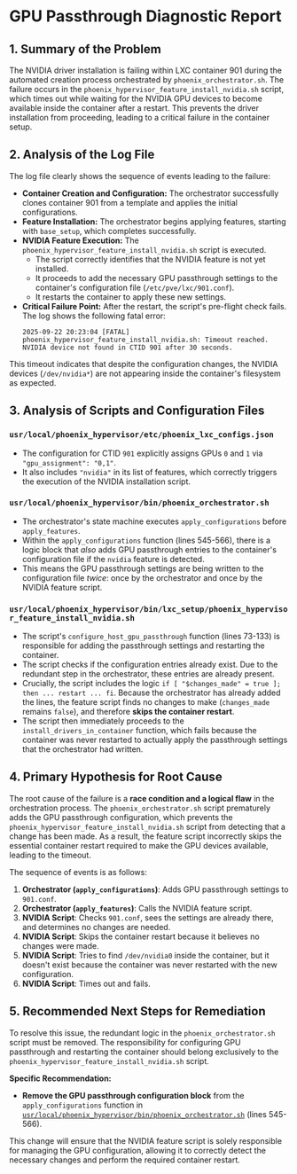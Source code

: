 # GPU Passthrough Diagnostic Report

## 1. Summary of the Problem

The NVIDIA driver installation is failing within LXC container 901 during the automated creation process orchestrated by `phoenix_orchestrator.sh`. The failure occurs in the `phoenix_hypervisor_feature_install_nvidia.sh` script, which times out while waiting for the NVIDIA GPU devices to become available inside the container after a restart. This prevents the driver installation from proceeding, leading to a critical failure in the container setup.

## 2. Analysis of the Log File

The log file clearly shows the sequence of events leading to the failure:

*   **Container Creation and Configuration:** The orchestrator successfully clones container 901 from a template and applies the initial configurations.
*   **Feature Installation:** The orchestrator begins applying features, starting with `base_setup`, which completes successfully.
*   **NVIDIA Feature Execution:** The `phoenix_hypervisor_feature_install_nvidia.sh` script is executed.
    *   The script correctly identifies that the NVIDIA feature is not yet installed.
    *   It proceeds to add the necessary GPU passthrough settings to the container's configuration file (`/etc/pve/lxc/901.conf`).
    *   It restarts the container to apply these new settings.
*   **Critical Failure Point:** After the restart, the script's pre-flight check fails. The log shows the following fatal error:
    ```
    2025-09-22 20:23:04 [FATAL] phoenix_hypervisor_feature_install_nvidia.sh: Timeout reached. NVIDIA device not found in CTID 901 after 30 seconds.
    ```
This timeout indicates that despite the configuration changes, the NVIDIA devices (`/dev/nvidia*`) are not appearing inside the container's filesystem as expected.

## 3. Analysis of Scripts and Configuration Files

### `usr/local/phoenix_hypervisor/etc/phoenix_lxc_configs.json`

*   The configuration for CTID `901` explicitly assigns GPUs `0` and `1` via `"gpu_assignment": "0,1"`.
*   It also includes `"nvidia"` in its list of features, which correctly triggers the execution of the NVIDIA installation script.

### `usr/local/phoenix_hypervisor/bin/phoenix_orchestrator.sh`

*   The orchestrator's state machine executes `apply_configurations` before `apply_features`.
*   Within the `apply_configurations` function (lines 545-566), there is a logic block that *also* adds GPU passthrough entries to the container's configuration file if the `nvidia` feature is detected.
*   This means the GPU passthrough settings are being written to the configuration file *twice*: once by the orchestrator and once by the NVIDIA feature script.

### `usr/local/phoenix_hypervisor/bin/lxc_setup/phoenix_hypervisor_feature_install_nvidia.sh`

*   The script's `configure_host_gpu_passthrough` function (lines 73-133) is responsible for adding the passthrough settings and restarting the container.
*   The script checks if the configuration entries already exist. Due to the redundant step in the orchestrator, these entries are already present.
*   Crucially, the script includes the logic `if [ "$changes_made" = true ]; then ... restart ... fi`. Because the orchestrator has already added the lines, the feature script finds no changes to make (`changes_made` remains `false`), and therefore **skips the container restart**.
*   The script then immediately proceeds to the `install_drivers_in_container` function, which fails because the container was never restarted to actually apply the passthrough settings that the orchestrator had written.

## 4. Primary Hypothesis for Root Cause

The root cause of the failure is a **race condition and a logical flaw** in the orchestration process. The `phoenix_orchestrator.sh` script prematurely adds the GPU passthrough configuration, which prevents the `phoenix_hypervisor_feature_install_nvidia.sh` script from detecting that a change has been made. As a result, the feature script incorrectly skips the essential container restart required to make the GPU devices available, leading to the timeout.

The sequence of events is as follows:

1.  **Orchestrator (`apply_configurations`)**: Adds GPU passthrough settings to `901.conf`.
2.  **Orchestrator (`apply_features`)**: Calls the NVIDIA feature script.
3.  **NVIDIA Script**: Checks `901.conf`, sees the settings are already there, and determines no changes are needed.
4.  **NVIDIA Script**: Skips the container restart because it believes no changes were made.
5.  **NVIDIA Script**: Tries to find `/dev/nvidia0` inside the container, but it doesn't exist because the container was never restarted with the new configuration.
6.  **NVIDIA Script**: Times out and fails.

## 5. Recommended Next Steps for Remediation

To resolve this issue, the redundant logic in the `phoenix_orchestrator.sh` script must be removed. The responsibility for configuring GPU passthrough and restarting the container should belong exclusively to the `phoenix_hypervisor_feature_install_nvidia.sh` script.

**Specific Recommendation:**

*   **Remove the GPU passthrough configuration block** from the `apply_configurations` function in [`usr/local/phoenix_hypervisor/bin/phoenix_orchestrator.sh`](usr/local/phoenix_hypervisor/bin/phoenix_orchestrator.sh:545) (lines 545-566).

This change will ensure that the NVIDIA feature script is solely responsible for managing the GPU configuration, allowing it to correctly detect the necessary changes and perform the required container restart.